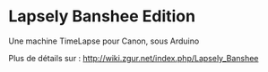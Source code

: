 Lapsely Banshee Edition
=====================================

Une machine TimeLapse pour Canon, sous Arduino

Plus de détails sur : http://wiki.zgur.net/index.php/Lapsely_Banshee
